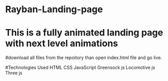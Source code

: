 # Rayban-Landing-page

# This is a fully animated landing page with next level animations

#download all files from the repoitory than open index.html file and go live.

#Technologies Used
 HTML
 CSS
 JavaScript
 Greensock js
 Locomotive js
 Three js
